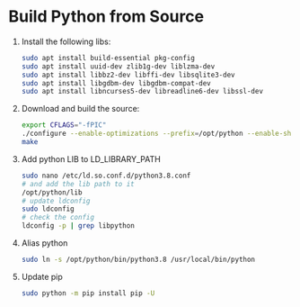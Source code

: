 # Build Python from Source

1. Install the following libs:

	```sh
	sudo apt install build-essential pkg-config
	sudo apt install uuid-dev zlib1g-dev liblzma-dev
	sudo apt install libbz2-dev libffi-dev libsqlite3-dev
	sudo apt install libgdbm-dev libgdbm-compat-dev
	sudo apt install libncurses5-dev libreadline6-dev libssl-dev
	```

2. Download and build the source:

	```sh
	export CFLAGS="-fPIC"
	./configure --enable-optimizations --prefix=/opt/python --enable-shared
	make
	```

3. Add python LIB to LD_LIBRARY_PATH

    ```sh
    sudo nano /etc/ld.so.conf.d/python3.8.conf
    # and add the lib path to it
    /opt/python/lib
    # update ldconfig
    sudo ldconfig
    # check the config
    ldconfig -p | grep libpython
    ```

4. Alias python

    ```sh
    sudo ln -s /opt/python/bin/python3.8 /usr/local/bin/python
    ```

5. Update pip

    ```sh
    sudo python -m pip install pip -U
    ```
 


